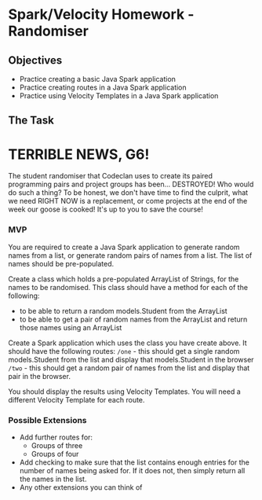 # Spark/Velocity Homework - Randomiser

## Objectives
- Practice creating a basic Java Spark application
- Practice creating routes in a Java Spark application
- Practice using Velocity Templates in a Java Spark application

## The Task

# TERRIBLE NEWS, G6! 
The student randomiser that Codeclan uses to create its paired programming pairs and project groups has been... DESTROYED! Who would do such a thing? To be honest, we don't have time to find the culprit, what we need RIGHT NOW is a replacement, or come projects at the end of the week our goose is cooked! It's up to you to save the course! 

### MVP

You are required to create a Java Spark application to generate random names from a list, or generate random pairs of names from a list. The list of names should be pre-populated.

Create a class which holds a pre-populated ArrayList of Strings, for the names to be randomised. This class should have a method for each of the following:
 * to be able to return a random models.Student from the ArrayList
 * to be able to get a pair of random names from the ArrayList and return those names using an ArrayList

Create a Spark application which uses the class you have create above. It should have the following routes:
`/one` - this should get a single random models.Student from the list and display that models.Student in the browser
`/two` - this should get a random pair of names from the list and display that pair in the browser.

You should display the results using Velocity Templates. You will need a different Velocity Template for each route.

### Possible Extensions
- Add further routes for:
  - Groups of three
  - Groups of four
- Add checking to make sure that the list contains enough entries for the number of names being asked for. If it does not, then simply return all the names in the list.
- Any other extensions you can think of